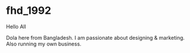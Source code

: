 # fhd_1992

Hello All

Dola here from Bangladesh. I am passionate about designing & marketing.
Also running my own business. 
